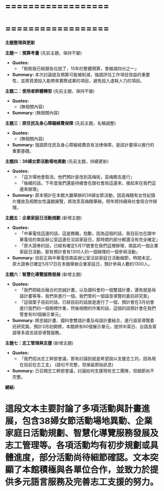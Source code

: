 ==================
==================
==================
==================
**主題整理與更新**

**主題一：預算考量** (先前主題，保持不變)

* **Quotes:**
    * 「剛剛我已經跟各位說了，15年的整體預算，會縮減四分之一」
* **Summary:** 本次討論提及預算可能被削減，強調評估工作項目效益的重要性，並將資源投入能帶來實際成果的項目，避免投入虛耗人力的項目。

**主題二：使用者群體轉型** (先前主題，保持不變)

* **Quotes:**
    * (無相關內容)
* **Summary:** (無相關內容)

**主題三：原住民及身心障礙經費保障** (先前主題，名稱調整)

* **Quotes:**
    * (無相關內容)
* **Summary:** 強調原住民及身心障礙經費具有法律保障，是該計畫得以推行的重要基礎。

**主題四：38婦女節活動場地異動** (先前主題，持續更新)

* **Quotes:**
    * 「這次場地會取消，他們預計是改到高梅街，高梅館去進行」
    * 「後續的話，下年度我們還是持續會在跟社會局這邊來，接起來在我們這邊來辦理」
* **Summary:** 原本預計在本館大廳舉辦的38婦女節活動，因高梅館有女性紀錄片播放及相關女性議題展覽，將改至高梅館舉辦。明年將持續與社會局合作辦理。

**主題五：企業家庭日活動規劃** (新增主題)

* **Quotes:**
    * 「中華電信這邊的話，這是務職，抱歉，因為這個的話，我目前也在跟中華電信的南區辦公室這邊在洽談家庭日，那時間的部分都還沒有完全確定」
    * 「原大證券的話，已經有確定5月17號會在我們這裡辦理，南區的一個企業家庭日活動，那有預計會有1300人的一個辦理的一個參與活動」
* **Summary:** 目前正與中華電信南區辦公室洽談家庭日活動細節，時間未定。原大證券已確定5月17日在本館舉辦企業家庭日，預計參與人數約1300人。

**主題六：智慧化導覽服務發展** (新增主題)

* **Quotes:**
    * 「我們把結合融合的忠誠計畫，以及國科會的一個雙語計畫，還有就是母語計畫等等，我們來進行一個，我們管的一個語音導覽的委託研究案」
    * 「這個案子目前的話，已經目前的話就是進行了一個，預計會在3月初會進行我們的一個開標作業，然後相關的作業的話，這個的話預計會在我們管會有60個展示單元」
* **Summary:** 將忠誠計畫、國科會雙語計畫及母語計畫結合，進行語音導覽委託研究案。預計3月初開標，本館將有60個展示單元，提供中英日、台語及客語等多語言語音導覽服務。

**主題七：志工管理與支援** (新增主題)

* **Quotes:**
    * 「我們招派志工幹部會議，那有討論到就是希望說以支援志工的，因為現在目前在志工支」 (語句不完整，但保留原始訊息)
* **Summary:** 已召開志工幹部會議，討論如何支援現有志工團隊，但細節尚不完整。

**總結:**

這段文本主要討論了多項活動與計畫進展，包含38婦女節活動場地異動、企業家庭日活動規劃、智慧化導覽服務發展及志工管理等。各項活動均有初步規劃或具體進度，部分活動尚待細節確認。文本突顯了本館積極與各單位合作，並致力於提供多元語言服務及完善志工支援的努力。
==================